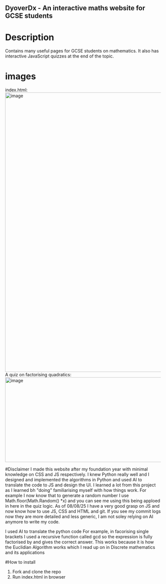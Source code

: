 ## DyoverDx - An interactive maths website for GCSE students

# Description

Contains many useful pages for GCSE students on mathematics. It also has interactive JavaScript quizzes at the end of the topic. 

# images
index.html:
<img width="1213" height="902" alt="image" src="https://github.com/user-attachments/assets/a8c973c5-2932-4cb7-9d88-b00916212f89" />
A quiz on factorising quadratics:
<img width="570" height="274" alt="image" src="https://github.com/user-attachments/assets/a24f01ef-9395-4a41-bf0c-e80ed7076989" />


#Disclaimer
I made this website after my foundation year with minimal knowledge on CSS and JS respectively. I knew Python really well and I designed and implemented the algorithms in Python and used AI to translate the code to JS and design the UI. I learned
a lot from this project as I learned bh "doing" familiarising myself with how things work. For example I now know that to generate a random number I use Math.floor(Math.Random() *x) and you can see me using this being apploed in <link href="https://github.com/KallamSamad/Rock-Paper-Scissors/blob/main/RPS.js">here in the quiz logic</link>. As of 08/08/25 I have a very good grasp on JS and now know how to use JS, CSS and HTML and git. If you see my commit logs now they are more detailed and less generic, I am not soley relying on AI anymore to write my code.

I used AI to translate the python code 
For example, in <link href="https://github.com/KallamSamad/DyoverDx/blob/main/Assets/js/quiz4.1.js">facorising single brackets</link> I used a recursive function 
called gcd so the expression is fully factorised by and gives the correct answer. This works because it is how the Euclidian Algorithm works which I read up on in <link href="https://mrce.in/ebooks/Maths-Discrete%20Mathematics%20&%20its%20Applications%208th%20Ed.pdf">Discrete mathematics and its applications</link>

#How to install

1. Fork and clone the repo
2. Run index.html in browser
